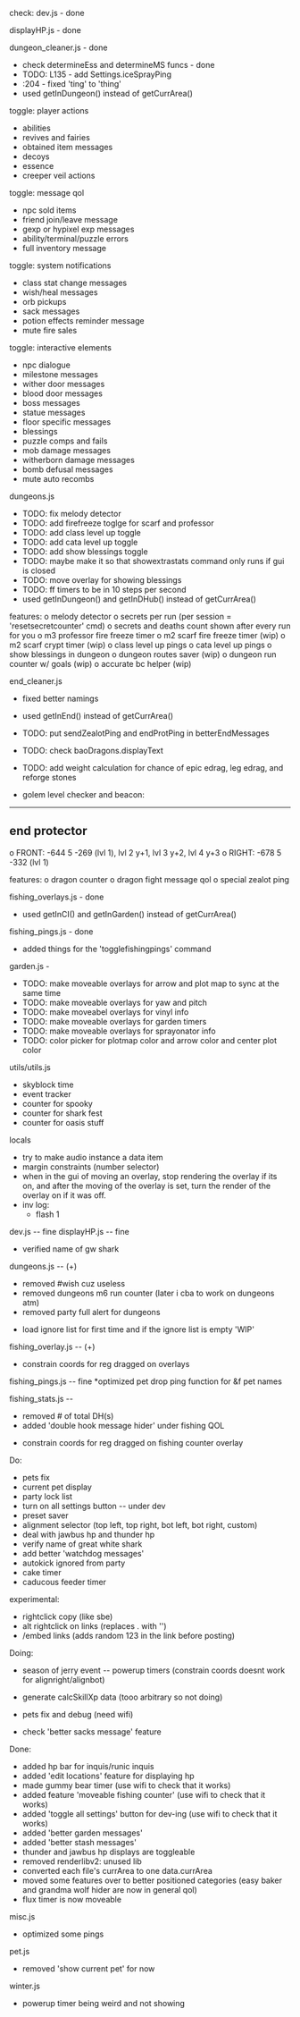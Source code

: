 check:
dev.js - done

displayHP.js - done

dungeon_cleaner.js - done
- check determineEss and determineMS funcs - done
- TODO: L135 - add Settings.iceSprayPing
- :204 - fixed 'ting' to 'thing'
- used getInDungeon() instead of getCurrArea()

toggle: player actions
- abilities
- revives and fairies
- obtained item messages
- decoys
- essence
- creeper veil actions

toggle: message qol
- npc sold items
- friend join/leave message
- gexp or hypixel exp messages
- ability/terminal/puzzle errors
- full inventory message

toggle: system notifications
- class stat change messages
- wish/heal messages
- orb pickups
- sack messages
- potion effects reminder message
- mute fire sales

toggle: interactive elements
- npc dialogue
- milestone messages
- wither door messages
- blood door messages
- boss messages
- statue messages
- floor specific messages
- blessings
- puzzle comps and fails
- mob damage messages
- witherborn damage messages
- bomb defusal messages
- mute auto recombs

dungeons.js
- TODO: fix melody detector
- TODO: add firefreeze toglge for scarf and professor
- TODO: add class level up toggle
- TODO: add cata level up toggle
- TODO: add show blessings toggle
- TODO: maybe make it so that showextrastats command only runs if gui is closed
- TODO: move overlay for showing blessings
- TODO: ff timers to be in 10 steps per second
- used getInDungeon() and getInDHub() instead of getCurrArea()

features:
o melody detector
o secrets per run (per session = 'resetsecretcounter' cmd)
o secrets and deaths count shown after every run for you
o m3 professor fire freeze timer
o m2 scarf fire freeze timer (wip)
o m2 scarf crypt timer (wip)
o class level up pings
o cata level up pings
o show blessings in dungeon
o dungeon routes saver (wip)
o dungeon run counter w/ goals (wip)
o accurate bc helper (wip)


end_cleaner.js
- fixed better namings
- used getInEnd() instead of getCurrArea()
- TODO: put sendZealotPing and endProtPing in betterEndMessages
- TODO: check baoDragons.displayText
- TODO: add weight calculation for chance of epic edrag, leg edrag, and reforge stones

- golem level checker and beacon:
-----
end protector
----
o FRONT: -644 5 -269 (lvl 1), lvl 2 y+1, lvl 3 y+2, lvl 4 y+3
o RIGHT: -678 5 -332 (lvl 1)

features:
o dragon counter
o dragon fight message qol
o special zealot ping

fishing_overlays.js - done
- used getInCI() and getInGarden() instead of getCurrArea()

fishing_pings.js - done
- added things for the 'togglefishingpings' command

garden.js - 
- TODO: make moveable overlays for arrow and plot map to sync at the same time
- TODO: make moveable overlays for yaw and pitch
- TODO: make moveabel overlays for vinyl info
- TODO: make moveable overlays for garden timers
- TODO: make moveable overlays for sprayonator info
- TODO: color picker for plotmap color and arrow color and center plot color

utils/utils.js
- skyblock time
- event tracker
- counter for spooky
- counter for shark fest
- counter for oasis stuff










locals
- try to make audio instance a data item
- margin constraints (number selector)
- when in the gui of moving an overlay, stop rendering the overlay if its on, and after the moving of the overlay is set, turn the render of the overlay on if it was off.
- inv log: 
    - flash 1
    
dev.js -- fine
displayHP.js -- fine
- verified name of gw shark

dungeons.js -- (+)
- removed #wish cuz useless
- removed dungeons m6 run counter (later i cba to work on dungeons atm)
- removed party full alert for dungeons
+ load ignore list for first time and if the ignore list is empty 'WIP'

fishing_overlay.js -- (+)
+ constrain coords for reg dragged on overlays

fishing_pings.js -- fine
*optimized pet drop ping function for &f pet names 

fishing_stats.js -- 
- removed # of total DH(s)
- added 'double hook message hider' under fishing QOL
+ constrain coords for reg dragged on fishing counter overlay







Do:
- pets fix
- current pet display
- party lock list
- turn on all settings button -- under dev
- preset saver
- alignment selector (top left, top right, bot left, bot right, custom)
- deal with jawbus hp and thunder hp
- verify name of great white shark
- add better 'watchdog messages'
- autokick ignored from party
- cake timer
- caducous feeder timer


experimental:
- rightclick copy (like sbe)
- alt rightclick on links (replaces . with '')
- /embed links (adds random 123 in the link before posting)



Doing: 
- season of jerry event -- powerup timers (constrain coords doesnt work for alignright/alignbot)
- generate calcSkillXp data (tooo arbitrary so not doing)

- pets fix and debug (need wifi)
- check 'better sacks message' feature



Done:
- added hp bar for inquis/runic inquis
- added 'edit locations' feature for displaying hp
- made gummy bear timer (use wifi to check that it works)
- added feature 'moveable fishing counter' (use wifi to check that it works)
- added 'toggle all settings' button for dev-ing (use wifi to check that it works)
- added 'better garden messages'
- added 'better stash messages'
- thunder and jawbus hp displays are toggleable
- removed renderlibv2: unused lib
- converted each file's currArea to one data.currArea
- moved some features over to better positioned categories (easy baker and grandma wolf hider are now in general qol)
- flux timer is now moveable

misc.js
- optimized some pings

pet.js
- removed 'show current pet' for now

winter.js
- powerup timer being weird and not showing




